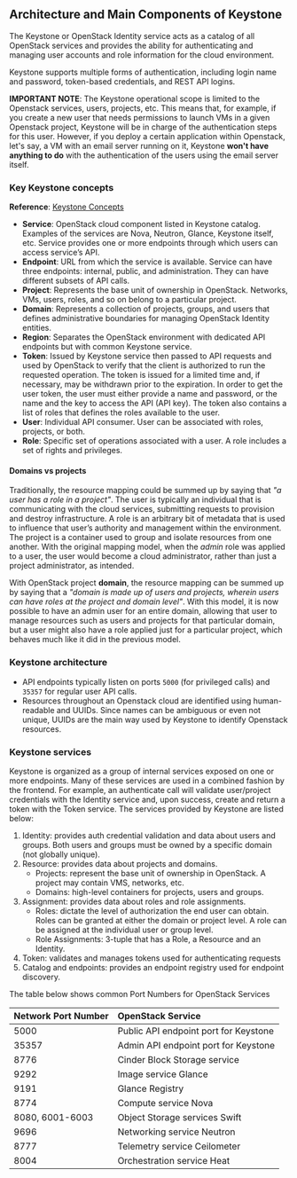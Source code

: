 ## Architecture and Main Components of Keystone

The Keystone or OpenStack Identity service acts as a catalog of all OpenStack 
services and provides the ability for authenticating and managing user accounts 
and role information for the cloud environment. 

Keystone supports multiple forms of authentication, including login name and
password, token-based credentials, and REST API logins. 

__IMPORTANT NOTE__: The Keystone operational scope is limited to the Openstack services, users, 
projects, etc. This means that, for example, if you create a new user that 
needs permissions to launch VMs in a given Openstack project, Keystone will 
be in charge of the authentication steps for this user. However, if you deploy 
a certain application within Openstack, let's say, a VM with an email server 
running on it, Keystone __won't have anything to do__ with the 
authentication of the users using the email server itself. 
### Key Keystone concepts

__Reference__: [Keystone Concepts](https://docs.openstack.org/keystone/latest/getting-started/architecture.html)

* __Service__: OpenStack cloud component listed in Keystone catalog. 
Examples of the services are Nova, Neutron, Glance, Keystone itself, etc. 
Service provides one or more endpoints through which users can access 
service’s API.
* __Endpoint__: URL from which the service is available. Service can have 
three endpoints: internal, public, and administration. They can have different 
subsets of API calls. 
* __Project__: Represents the base unit of ownership in OpenStack. Networks,
VMs, users, roles, and so on belong to a particular project. 
* __Domain__: Represents a collection of projects, groups, and users that 
defines administrative boundaries for managing OpenStack Identity entities.
* __Region__: Separates the OpenStack environment with dedicated API 
endpoints but with common Keystone service.
* __Token__: Issued by Keystone service then passed to API requests and used
by OpenStack to verify that the client is authorized to run the requested
operation. The token is issued for a limited time and, if necessary, may be
withdrawn prior to the expiration. In order to get the user token, the user must
either provide a name and password, or the name and the key to access the
API (API key). The token also contains a list of roles that defines the roles
available to the user.
* __User__: Individual API consumer. User can be associated with roles, 
projects, or both.
* __Role__: Specific set of operations associated with a user. A role 
includes a set of rights and privileges.  

#### Domains vs projects

Traditionally, the resource mapping could be summed up by saying that _"a user 
has a role in a project"_. The user is typically an individual that is 
communicating with the cloud services, submitting requests to provision and 
destroy infrastructure. A role is an arbitrary bit of metadata that is used to 
influence that user’s authority and management within the environment. The 
project is a container used to group and isolate resources from one another. 
With the original mapping model, when the _admin_ role was applied to a user, 
the user would become a cloud administrator, rather than just a project 
administrator, as intended.

With OpenStack project __domain__, the resource mapping can be summed up by 
saying that a _"domain is made up of users and projects, wherein users can have 
roles at the project and domain level"_. With this model, it is now possible to 
have an admin user for an entire domain, allowing that user to manage resources 
such as users and projects for that particular domain, but a user might also 
have a role applied just for a particular project, which behaves much like it 
did in the previous model.

### Keystone architecture

  * API endpoints typically listen on ports `5000` (for privileged calls) and 
`35357` for regular user API calls.
  * Resources throughout an Openstack cloud are identified using human-readable 
and UUIDs. Since names can be ambiguous or even not unique, UUIDs are the main
way used by Keystone to identify Openstack resources.


### Keystone services

Keystone is organized as a group of internal services exposed on one or more 
endpoints. Many of these services are used in a combined fashion by the 
frontend. For example, an authenticate call will validate user/project 
credentials with the Identity service and, upon success, create and return a 
token with the Token service. The services provided by Keystone are listed 
below:

  1. Identity: provides auth credential validation and data about users and 
groups. Both users and groups must be owned by a specific domain (not globally 
unique).
  2. Resource: provides data about projects and domains.
       * Projects: represent the base unit of ownership in OpenStack. A project 
      may contain VMS, networks, etc.
       * Domains: high-level containers for projects, users and groups.
  3. Assignment: provides data about roles and role assignments.
       * Roles: dictate the level of authorization the end user can obtain. Roles 
can be granted at either the domain or project level. A role can be assigned at 
the individual user or group level. 
       * Role Assignments: 3-tuple that has a Role, a Resource and an Identity.
  4. Token: validates and manages tokens used for authenticating requests
  5. Catalog and endpoints: provides an endpoint registry used for endpoint 
discovery.

The table below shows common Port Numbers for OpenStack Services

| Network Port Number   | OpenStack Service                           | 
| --------------------- | :-------------------------------------------|  
| 5000                  | Public API endpoint port for Keystone       |
| 35357                 | Admin API endpoint port for Keystone        |
| 8776                  | Cinder Block Storage service                |
| 9292                  | Image service Glance                        |
| 9191                  | Glance Registry                             |
| 8774                  | Compute service Nova                        |
| 8080, 6001-6003       | Object Storage services Swift               |
| 9696                  | Networking service Neutron                  | 
| 8777                  | Telemetry service Ceilometer                |
| 8004                  | Orchestration service Heat                  |